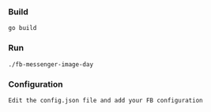### Build

```
go build
```

### Run
```
./fb-messenger-image-day
```

### Configuration
```
Edit the config.json file and add your FB configuration
```
